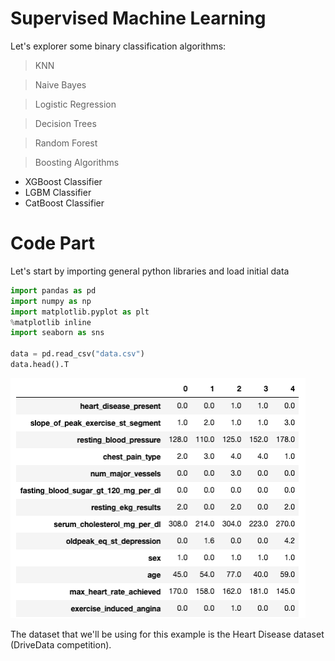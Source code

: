 # Supervised Machine Learning

Let's explorer some binary classification algorithms:

> KNN

> Naive Bayes

> Logistic Regression

> Decision Trees

> Random Forest

> Boosting Algorithms
- XGBoost Classifier 
- LGBM Classifier
- CatBoost Classifier 

# Code Part

Let's start by importing general python libraries and load initial data
````python
import pandas as pd
import numpy as np
import matplotlib.pyplot as plt
%matplotlib inline
import seaborn as sns

data = pd.read_csv("data.csv")
data.head().T
````
![](/assets/ml/supervised/algos/1.png)

The dataset that we'll be using for this example is the Heart Disease dataset (DriveData competition).


